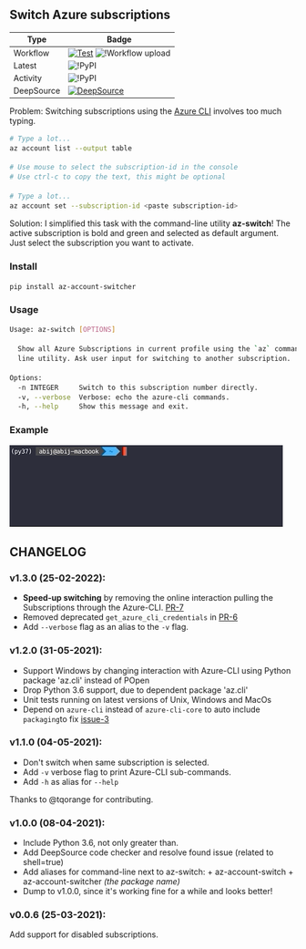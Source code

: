 ## Switch Azure subscriptions

| Type| Badge|
|---|---|
| Workflow | [![Test](https://github.com/abij/az-account-switcher/actions/workflows/test.yml/badge.svg)](https://github.com/abij/az-account-switcher/actions/workflows/test.yml) ![!Workflow upload](https://github.com/abij/az-account-switcher/workflows/Upload%20Python%20Package/badge.svg)|
|Latest|![!PyPI](https://img.shields.io/pypi/v/az-account-switcher.svg)|
|Activity|![!PyPI](https://img.shields.io/pypi/dm/az-account-switcher)|
| DeepSource | [![DeepSource](https://deepsource.io/gh/abij/az-account-switcher.svg/?label=active+issues&show_trend=true)](https://deepsource.io/gh/abij/az-account-switcher/?ref=repository-badge) |

Problem: Switching subscriptions using the [Azure CLI](https://docs.microsoft.com/cli/azure/manage-azure-subscriptions-azure-cli) involves too much typing.

```bash
# Type a lot...
az account list --output table

# Use mouse to select the subscription-id in the console
# Use ctrl-c to copy the text, this might be optional 
 
# Type a lot...
az account set --subscription-id <paste subscription-id>
```

Solution: I simplified this task with the command-line utility **az-switch**! The active subscription is bold and green and selected as default argument. Just select the subscription you want to activate.

### Install

`pip install az-account-switcher`

### Usage

```bash
Usage: az-switch [OPTIONS]

  Show all Azure Subscriptions in current profile using the `az` command-
  line utility. Ask user input for switching to another subscription.

Options:
  -n INTEGER     Switch to this subscription number directly.
  -v, --verbose  Verbose: echo the azure-cli commands.
  -h, --help     Show this message and exit.
```

### Example

![example_gif](https://raw.githubusercontent.com/abij/az-account-switcher/master/az-switch-example.gif)

## CHANGELOG

### v1.3.0 (25-02-2022):

- **Speed-up switching** by removing the online interaction pulling the Subscriptions through the Azure-CLI. [PR-7](https://github.com/abij/az-account-switcher/pull/7)
- Removed deprecated `get_azure_cli_credentials` in [PR-6](https://github.com/abij/az-account-switcher/pull/6)
- Add `--verbose` flag as an alias to the `-v` flag.

### v1.2.0 (31-05-2021):

- Support Windows by changing interaction with Azure-CLI using Python package 'az.cli' instead of POpen
- Drop Python 3.6 support, due to dependent package 'az.cli'
- Unit tests running on latest versions of Unix, Windows and MacOs
- Depend on `azure-cli` instead of `azure-cli-core` to auto include `packaging`to fix [issue-3](https://github.com/abij/az-account-switcher/issues/3)

### v1.1.0 (04-05-2021):

- Don't switch when same subscription is selected.
- Add `-v` verbose flag to print Azure-CLI sub-commands.
- Add `-h` as alias for `--help`

Thanks to @tqorange for contributing.

### v1.0.0 (08-04-2021):

- Include Python 3.6, not only greater than.
- Add DeepSource code checker and resolve found issue (related to shell=true)
- Add aliases for command-line next to az-switch: + az-account-switch + az-account-switcher _(the package name)_
- Dump to v1.0.0, since it's working fine for a while and looks better!

### v0.0.6 (25-03-2021):

Add support for disabled subscriptions.
